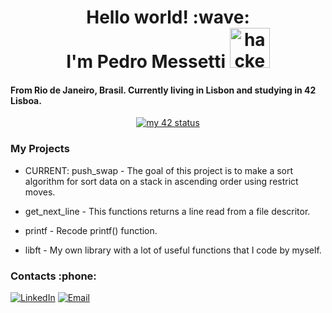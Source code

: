 <h1 align="center"> 
	Hello world! :wave: 
	<br>
	I'm Pedro Messetti 
	<img src="https://cdn3.emoji.gg/emojis/4297-pepe-hacker.gif" width="64px" height="64px" alt="hacker frog">
</h1>

<h4>
	From Rio de Janeiro, Brasil. Currently living in Lisbon and studying in 42 Lisboa.
</h4>

<div align="center">
<a href="https://github.com/JaeSeoKim/badge42"><img src="https://badge42.vercel.app/api/v2/clhhhh8jv003008mf383nxx4t/stats?cursusId=21&coalitionId=110" alt="my 42 status" /></a>
</div>

<h3>
  My Projects
</h3>

- CURRENT: push_swap - The goal of this project is to make a sort algorithm for sort data on a stack in ascending order using restrict moves.

- get_next_line - This functions returns a line read from a file descritor.

- printf - Recode printf() function.

- libft - My own library with a lot of useful functions that I code by myself.

<h3>
  Contacts :phone:
</h3>

[![LinkedIn](https://img.shields.io/badge/LinkedIn-Profile-blue?style=flat-square&logo=linkedin)](https://www.linkedin.com/in/pedromessetti/) [![Email](https://img.shields.io/badge/Email-Me-blue?style=flat-square&logo=gmail)](mailto:pedromessetti@gmail.com)
